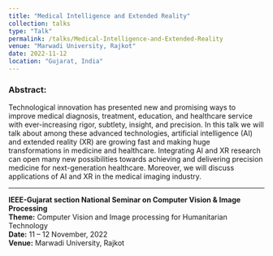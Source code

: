 ```yaml
---
title: "Medical Intelligence and Extended Reality"
collection: talks
type: "Talk"
permalink: /talks/Medical-Intelligence-and-Extended-Reality
venue: "Marwadi University, Rajkot"
date: 2022-11-12
location: "Gujarat, India"
---
```


### Abstract: 
Technological innovation has presented new and promising ways to improve medical diagnosis, treatment, education, and healthcare service with ever-increasing rigor, subtlety, insight, and precision. In this talk we will talk about among these advanced technologies, artificial intelligence (AI) and extended reality (XR) are growing fast and making huge transformations in medicine and healthcare. Integrating AI and XR research can open many new possibilities towards achieving and delivering precision medicine for next-generation healthcare. Moreover, we will discuss applications of AI and XR in the medical imaging industry.

------
**IEEE-Gujarat section National Seminar on Computer Vision & Image Processing** <br>
**Theme:** Computer Vision and Image processing for Humanitarian Technology <br>
**Date:** 11 – 12 November, 2022 <br>
**Venue:** Marwadi University, Rajkot <br>
